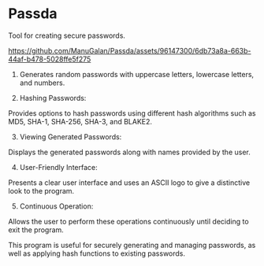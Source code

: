 # Passda
Tool for creating secure passwords.

https://github.com/ManuGalan/Passda/assets/96147300/6db73a8a-663b-44af-b478-5028ffe5f275

1. Generates random passwords with uppercase letters, lowercase letters, and numbers.

2. Hashing Passwords:

Provides options to hash passwords using different hash algorithms such as MD5, SHA-1, SHA-256, SHA-3, and BLAKE2.

3. Viewing Generated Passwords:

Displays the generated passwords along with names provided by the user.

4. User-Friendly Interface:

Presents a clear user interface and uses an ASCII logo to give a distinctive look to the program.

5. Continuous Operation:

Allows the user to perform these operations continuously until deciding to exit the program.

This program is useful for securely generating and managing passwords, as well as applying hash functions to existing passwords.







